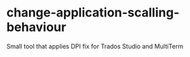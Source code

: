 # change-application-scalling-behaviour
Small tool that applies DPI fix for Trados Studio and MultiTerm
